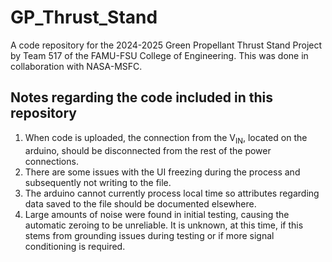 # GP_Thrust_Stand
A code repository for the 2024-2025 Green Propellant Thrust Stand Project by Team 517 of the FAMU-FSU College of Engineering. This was done in collaboration with NASA-MSFC.

## Notes regarding the code included in this repository

<ol>
  <li>When code is uploaded, the connection from the V<sub>IN</sub>, located on the arduino, should be disconnected from the rest of the power connections.</li>
  <li>There are some issues with the UI freezing during the process and subsequently not writing to the file.</li>
  <li>The arduino cannot currently process local time so attributes regarding data saved to the file should be documented elsewhere.</li>
  <li>Large amounts of noise were found in initial testing, causing the automatic zeroing to be unreliable. It is unknown, at this time, if this stems from grounding issues during testing or if more signal conditioning is required.</li>
</ol>
